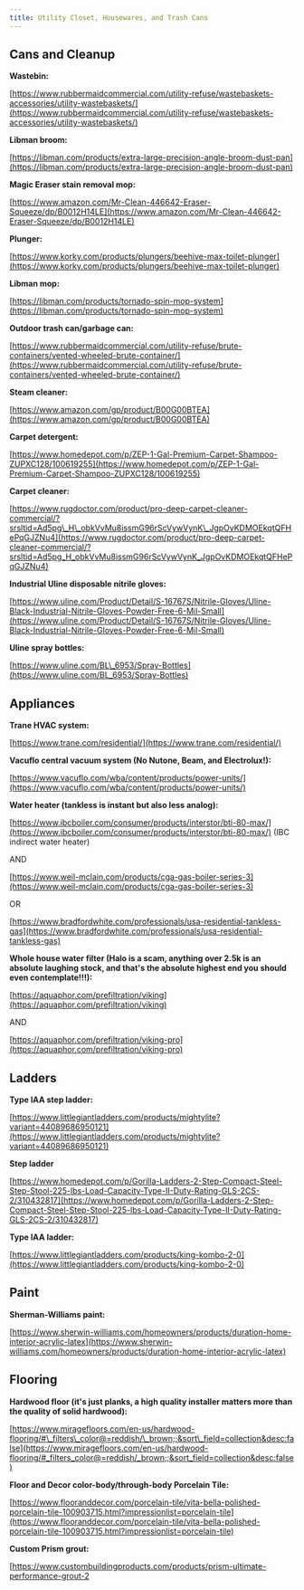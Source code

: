 ```yaml
---
title: Utility Closet, Housewares, and Trash Cans
---
```

## Cans and Cleanup

**Wastebin:**

[https://www.rubbermaidcommercial.com/utility-refuse/wastebaskets-accessories/utility-wastebaskets/](https://www.rubbermaidcommercial.com/utility-refuse/wastebaskets-accessories/utility-wastebaskets/)

**Libman broom:**

[https://libman.com/products/extra-large-precision-angle-broom-dust-pan](https://libman.com/products/extra-large-precision-angle-broom-dust-pan)

**Magic Eraser stain removal mop:**

[https://www.amazon.com/Mr-Clean-446642-Eraser-Squeeze/dp/B0012H14LE](https://www.amazon.com/Mr-Clean-446642-Eraser-Squeeze/dp/B0012H14LE)

**Plunger:**

[https://www.korky.com/products/plungers/beehive-max-toilet-plunger](https://www.korky.com/products/plungers/beehive-max-toilet-plunger)

**Libman mop:**

[https://libman.com/products/tornado-spin-mop-system](https://libman.com/products/tornado-spin-mop-system)

**Outdoor trash can/garbage can:**

[https://www.rubbermaidcommercial.com/utility-refuse/brute-containers/vented-wheeled-brute-container/](https://www.rubbermaidcommercial.com/utility-refuse/brute-containers/vented-wheeled-brute-container/)

**Steam cleaner:**

[https://www.amazon.com/gp/product/B00G00BTEA](https://www.amazon.com/gp/product/B00G00BTEA)

**Carpet detergent:**

[https://www.homedepot.com/p/ZEP-1-Gal-Premium-Carpet-Shampoo-ZUPXC128/100619255](https://www.homedepot.com/p/ZEP-1-Gal-Premium-Carpet-Shampoo-ZUPXC128/100619255)

**Carpet cleaner:**

[https://www.rugdoctor.com/product/pro-deep-carpet-cleaner-commercial/?srsltid=Ad5pg\_H\_obkVvMu8issmG96rScVywVynK\_JgpOvKDMOEkqtQFHePqGJZNu4](https://www.rugdoctor.com/product/pro-deep-carpet-cleaner-commercial/?srsltid=Ad5pg_H_obkVvMu8issmG96rScVywVynK_JgpOvKDMOEkqtQFHePqGJZNu4)

**Industrial Uline disposable nitrile gloves:**

[https://www.uline.com/Product/Detail/S-16767S/Nitrile-Gloves/Uline-Black-Industrial-Nitrile-Gloves-Powder-Free-6-Mil-Small](https://www.uline.com/Product/Detail/S-16767S/Nitrile-Gloves/Uline-Black-Industrial-Nitrile-Gloves-Powder-Free-6-Mil-Small)

**Uline spray bottles:**

[https://www.uline.com/BL\_6953/Spray-Bottles](https://www.uline.com/BL_6953/Spray-Bottles)

## Appliances

**Trane HVAC system:**

[https://www.trane.com/residential/](https://www.trane.com/residential/)

**Vacuflo central vacuum system (No Nutone, Beam, and Electrolux!):**

[https://www.vacuflo.com/wba/content/products/power-units/](https://www.vacuflo.com/wba/content/products/power-units/)

**Water heater (tankless is instant but also less analog):**

[https://www.ibcboiler.com/consumer/products/interstor/bti-80-max/](https://www.ibcboiler.com/consumer/products/interstor/bti-80-max/) (IBC indirect water heater)

AND

[https://www.weil-mclain.com/products/cga-gas-boiler-series-3](https://www.weil-mclain.com/products/cga-gas-boiler-series-3)

OR

[https://www.bradfordwhite.com/professionals/usa-residential-tankless-gas](https://www.bradfordwhite.com/professionals/usa-residential-tankless-gas)

**Whole house water filter (Halo is a scam, anything over 2.5k is an absolute laughing stock, and that's the absolute highest end you should even contemplate!!!):**

[https://aquaphor.com/prefiltration/viking](https://aquaphor.com/prefiltration/viking)

AND

[https://aquaphor.com/prefiltration/viking-pro](https://aquaphor.com/prefiltration/viking-pro)

## Ladders

**Type IAA step ladder:**

[https://www.littlegiantladders.com/products/mightylite?variant=44089686950121](https://www.littlegiantladders.com/products/mightylite?variant=44089686950121)

**Step ladder**

[https://www.homedepot.com/p/Gorilla-Ladders-2-Step-Compact-Steel-Step-Stool-225-lbs-Load-Capacity-Type-II-Duty-Rating-GLS-2CS-2/310432817](https://www.homedepot.com/p/Gorilla-Ladders-2-Step-Compact-Steel-Step-Stool-225-lbs-Load-Capacity-Type-II-Duty-Rating-GLS-2CS-2/310432817)

**Type IAA ladder:**

[https://www.littlegiantladders.com/products/king-kombo-2-0](https://www.littlegiantladders.com/products/king-kombo-2-0)

## Paint

**Sherman-Williams paint:**

[https://www.sherwin-williams.com/homeowners/products/duration-home-interior-acrylic-latex](https://www.sherwin-williams.com/homeowners/products/duration-home-interior-acrylic-latex)

## Flooring

**Hardwood floor (it's just planks, a high quality installer matters more than the quality of solid hardwood):**

[https://www.miragefloors.com/en-us/hardwood-flooring/#\_filters\_color@=reddish/\_brown;;&sort\_field=collection&desc:false](https://www.miragefloors.com/en-us/hardwood-flooring/#_filters_color@=reddish/_brown;;&sort_field=collection&desc:false)

**Floor and Decor color-body/through-body Porcelain Tile:**

[https://www.flooranddecor.com/porcelain-tile/vita-bella-polished-porcelain-tile-100903715.html?impressionlist=porcelain-tile](https://www.flooranddecor.com/porcelain-tile/vita-bella-polished-porcelain-tile-100903715.html?impressionlist=porcelain-tile)

**Custom Prism grout:**

[https://www.custombuildingproducts.com/products/prism-ultimate-performance-grout-2
